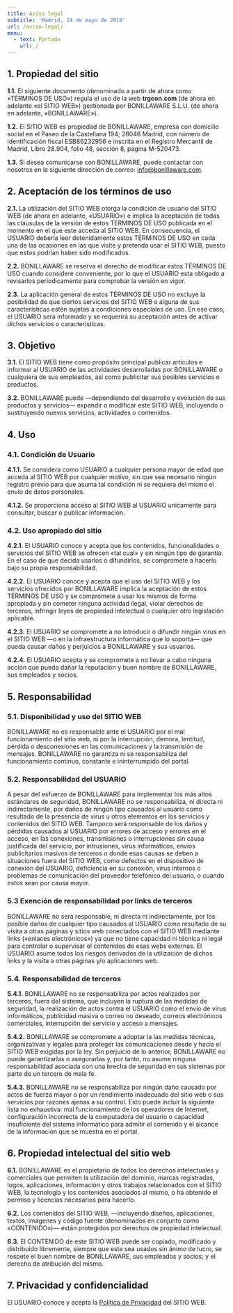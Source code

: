 ```yaml
---
title: Aviso legal
subtitle: 'Madrid, 24 de mayo de 2018'
url: /aviso-legal/
menu:
  - text: Portada
    url: /
---
```


## 1. Propiedad del sitio

**1.1.** El siguiente documento (denominado a partir de ahora como «TÉRMINOS DE
USO») regula el uso de la web **trgcon.com** (de ahora en adelante «el SITIO
WEB») gestionada por BONILLAWARE S.L.U. (de ahora en adelante, «BONILLAWARE»).

**1.2.** El SITIO WEB es propiedad de BONILLAWARE, empresa con domicilio social
en el Paseo de la Castellana 194; 28046 Madrid, con número de identificación
fiscal ESB86232956 e inscrita en el Registro Mercantil de Madrid, Libro 28.904,
folio 48, sección 8, página M-520473.

**1.3.** Si desea comunicarse con BONILLAWARE, puede contactar con nosotros en
la siguiente dirección de correo:
[info@bonillaware.com](mailto:info@bonillaware.com).

## 2. Aceptación de los términos de uso

**2.1.** La utilización del SITIO WEB otorga la condición de usuario del SITIO
WEB (de ahora en adelante, «USUARIO») e implica la aceptación de todas las
cláusulas de la versión de estos TERMINOS DE USO publicada en el momento en el
que este acceda al SITIO WEB. En consecuencia, el USUARIO debería leer
detenidamente estos TÉRMINOS DE USO en cada una de las ocasiones en las que
visite y pretenda usar el SITIO WEB, puesto que estos podrían haber sido
modificados.

**2.2.** BONILLAWARE se reserva el derecho de modificar estos TÉRMINOS DE USO
cuando considere conveniente, por lo que el USUARIO esta obligado a revisarlos
periodicamente para comprobar la versión en vigor.

**2.3.** La aplicación general de estos TÉRMINOS DE USO no excluye la
posibilidad de que ciertos servicios del SITIO WEB o alguna de sus
características estén sujetas a condiciones especiales de uso. En ese caso, el
USUARIO será informado y se requerirá su aceptación antes de activar dichos
servicios o características.

## 3. Objetivo

**3.1.** El SITIO WEB tiene como propósito principal publicar artículos e
informar al USUARIO de las actividades desarrolladas por BONILLAWARE o
cualquiera de sus empleados, así como publicitar sus posibles servicios o
productos.

**3.2.** BONILLAWARE puede —dependiendo del desarrollo y evolución de sus
productos y servicios— expandir o modificar este SITIO WEB, incluyendo o
sustituyendo nuevos servicios, actividades o contenidos.

## 4. Uso

### 4.1. Condición de Usuario

**4.1.1.** Se considera como USUARIO a cualquier persona mayor de edad que
acceda al SITIO WEB por cualquier motivo, sin que sea necesario ningún registro
previo para que asuma tal condición ni se requiera del mismo el envío de datos
personales.

**4.1.2.** Se proporciona acceso al SITIO WEB al USUARIO unicamente para
consultar, buscar o publicar información.

### 4.2. Uso apropiado del sitio

**4.2.1.** El USUARIO conoce y acepta que los contenidos, funcionalidades o
servicios del SITIO WEB se ofrecen «tal cual» y sin ningún tipo de garantía. En
el caso de que decida usarlos o difundirlos, se compromete a hacerlo bajo su
propia responsabilidad.

**4.2.2.** El USUARIO conoce y acepta que el uso del SITIO WEB y los servicios
ofrecidos por BONILLAWARE implica la aceptación de estos TÉRMINOS DE USO y se
compromete a usar los mismos de forma apropiada y sin cometer ninguna actividad
ilegal, violar derechos de terceros, infringir leyes de propiedad intelectual o
cualquier otro legislación aplicable.

**4.2.3.** El USUARIO se compromete a no introducir o difundir ningún virus en
el SITIO WEB —o en la infraestructura informática que lo soporta— que pueda
causar daños y perjuicios a BONILLAWARE y sus usuarios.

**4.2.4.** El USUARIO acepta y se compromete a no llevar a cabo ninguna acción
que pueda dañar la reputación y buen nombre de BONILLAWARE, sus empleados y
socios.

## 5. Responsabilidad

### 5.1. Disponibilidad y uso del SITIO WEB

BONILLAWARE no es responsable ante el USUARIO por el mal funcionamiento del
sitio web, ni por la interrupción, demora, lentitud, pérdida o desconexiones en
las comunicaciones y la transmisión de mensajes. BONILLAWARE no garantiza ni se
responsabiliza del funcionamiento continuo, constante e ininterrumpido del
portal.

### 5.2. Responsabilidad del USUARIO

A pesar del esfuerzo de BONILLAWARE para implementar los más altos estándares de
seguridad, BONILLAWARE no se responsabiliza, ni directa ni indirectamente, por
daños de ningún tipo causados al usuario como resultado de la presencia de virus
u otros elementos en los servicios y contenidos del SITIO WEB. Tampoco será
responsable de los daños y pérdidas causados al USUARIO por errores de acceso y
errores en el acceso, en las conexiones, transmisiones o interrupciones sin
causa justificada del servicio, por intrusiones, virus informáticos, envíos
publicitarios masivos de terceros o donde esas causas se deben a situaciones
fuera del SITIO WEB, como defectos en el dispositivo de conexión del USUARIO,
deficiencia en su conexión, virus internos o problemas de comunicación del
proveedor telefónico del usuario, o cuando estos sean por causa mayor.

### 5.3 Exención de responsabilidad por links de terceros

BONILLAWARE no será responsable, ni directa ni indirectamente, por los posible
daños de cualquier tipo causados al USUARIO como resultado de su visita a otras
páginas y sitios web conectados con el SITIO WEB mediante links («enlaces
electrónicos») ya que no tiene capacidad ni técnica ni legal para controlar o
supervisar el contenidos de esas webs externas. El USUARIO asume todos los
riesgos derivados de la utilización de dichos links y la visita a otras páginas
y/o aplicaciones web.

### 5.4. Responsabilidad de terceros

**5.4.1.** BONILLAWARE no se responsabiliza por actos realizados por terceros,
fuera del sistema, que incluyen la ruptura de las medidas de seguridad, la
realización de actos contra el USUARIO como el envío de virus informáticos,
publicidad masiva o correo no deseado, correos electrónicos comerciales,
interrupción del servicio y acceso a mensajes.

**5.4.2.** BONILLAWARE se compromete a adoptar la las medidas técnicas,
organizativas y legales para proteger las comunicaciones desde y hacia el SITIO
WEB exigidas por la ley. Sin perjuicio de lo anterior, BONILLAWARE no puede
garantizarlas o asegurarlas y, por tanto, no asume ninguna responsabilidad
asociada con una brecha de seguridad en sus sistemas por parte de un tercero de
mala fe.

**5.4.3.** BONILLAWARE no se responsabiliza por ningún daño causado por actos de
fuerza mayor o por un rendimiento inadecuado del sitio web o sus servicios por
razones ajenas a su control. Esto puede incluir la siguiente lista no
exhaustiva: mal funcionamiento de los operadores de Internet, configuración
incorrecta de la computadora del usuario o capacidad insuficiente del sistema
informático para admitir el contenido y el alcance de la información que se
muestra en el portal.

## 6. Propiedad intelectual del sitio web

**6.1.** BONILLAWARE es el propietario de todos los derechos intelectuales y
comerciales que permiten la utilización del dominio, marcas registradas, logos,
aplicaciones, información y otros trabajos relacionados con el SITIO WEB, la
tecnología y los contenidos asociados al mismo, o ha obtenido el permiso y
licencias necesarios para hacerlo.

**6.2.** Los contenidos del SITIO WEB, —incluyendo diseños, aplicaciones,
textos, imágenes y código fuente (denominados en conjunto como «CONTENIDO»)—
están protegidos por derechos de propiedad intelectual.

**6.3.** El CONTENIDO de este SITIO WEB puede ser copiado, modificado y
distribuido libremente, siempre que este sea usados sin ánimo de lucro, se
respete el buen nombre de BONILLAWARE, sus empleados y socios; y el derecho de
atribución del mismo.

## 7. Privacidad y confidencialidad

El USUARIO conoce y acepta la
[Política de Privacidad](https://www.bonillaware.com/politica-de-privacidad) del
SITIO WEB.
